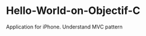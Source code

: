 Hello-World-on-Objectif-C
=========================

Application for iPhone. Understand MVC pattern
